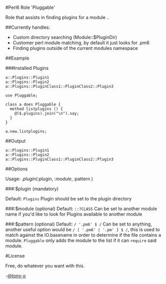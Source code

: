 #Perl6 Role 'Pluggable'

Role that assists in finding plugins for a module .. 

##Currently handles:
* Custom directory searching (Module::$PluginDir)
* Customer perl module matching, by default it just looks for .pm6
* Finding plugins outside of the current modules namespace 

##Example

###Installed Plugins
```
a::Plugins::Plugin1
a::Plugins::Plugin2
a::Plugins::PluginClass1::PluginClass2::Plugin3
```

```perl6
use Pluggable; 

class a does Pluggable {
  method listplugins () {
    @($.plugins).join("\n").say;
  }
}

a.new.listplugins;
```
##Output
```
a::Plugins::Plugin1
a::Plugins::Plugin2
a::Plugins::PluginClass1::PluginClass2::Plugin3
```

##Options

Usage:  $.plugin( :$plugin, :$module, :$pattern )

###:$plugin (mandatory)

Default: ```Plugins```
Plugin should be set to the plugin directory

###:$module (optional)
Default: ```::?CLASS```
Can be set to another module name if you'd like to look for Plugins available to another module

###:$pattern (optional)
Default: ```/ '.pm6' $ /```
Can be set to anything, another useful option would be ```/ [ '.pm6' | '.pm' ] $ /```, this is used to match against the IO.basename in order to determine if the file contains a module.  ```Pluggable``` only adds the module to the list if it can ```require``` said module.

#License

Free, do whatever you want with this.

-[@tony-o](https://www.gittip.com/tony-o/)
